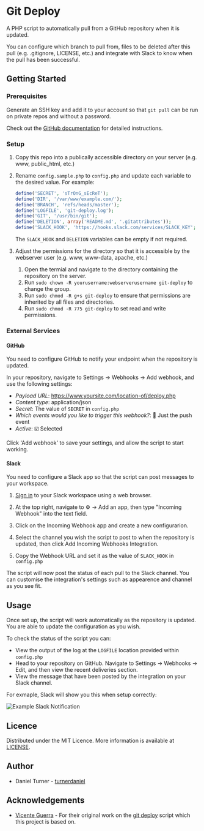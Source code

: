 # Git Deploy

A PHP script to automatically pull from a GitHub repository  when it is updated. 

You can configure which branch to pull from,  files to be deleted after this pull (e.g. .gitignore, LICENSE, etc.) and integrate with Slack to know when the pull has been successful. 

## Getting Started

### Prerequisites

Generate an SSH key and add it to your account so that `git pull` can be run on private repos and without a password.

Check out the [GitHub documentation](https://help.github.com/articles/generating-ssh-keys/) for detailed instructions.

### Setup

1. Copy this repo into a publically accessible directory on your server (e.g. www, public_html, etc.)

2. Rename `config.sample.php` to `config.php` and update each variable to the desired value. For example: 

    ```PHP
    define('SECRET', 'sTrOnG_sEcReT');
    define('DIR', '/var/www/example.com/');
    define('BRANCH', 'refs/heads/master');
    define('LOGFILE', 'git-deploy.log');
    define('GIT', '/usr/bin/git');
    define('DELETION', array('README.md', '.gitattributes'));
    define('SLACK_HOOK', 'https://hooks.slack.com/services/SLACK_KEY';
    ```

    The `SLACK_HOOK` and `DELETION` variables can be empty if not required.

3. Adjust the permissions for the directory so that it is accessible by the webserver user (e.g. www, www-data, apache, etc.)

    1. Open the termial and navigate to the directory containing  the repository on the server.
    2. Run `sudo chown -R yourusername:webserverusername git-deploy` to change the group. 
    3. Run `sudo chmod -R g+s git-deploy` to ensure that permissions are inherited by all files and directories.
    4. Run `sudo chmod -R 775 git-deploy` to set read and write permissions.

### External Services

#### GitHub

You need to configure GitHub to notify your endpoint when the repository is updated. 

In your repository, navigate to Settings &rarr; Webhooks &rarr; Add webhook, and use the following settings:

* *Payload URL*: https://www.yoursite.com/location-of/deploy.php
* *Content type*: application/json
* *Secret*: The value of `SECRET` in `config.php`
* *Which events would you like to trigger this webhook?*: :radio_button: Just the push event
* *Active*: :ballot_box_with_check: Selected

Click 'Add webhook' to save your settings, and allow the script to start working. 

#### Slack

You need to configure a Slack app so that the script can post messages to your workspace.

1. [Sign in](https://slack.com/signin) to your Slack workspace using a web browser.

2. At the top right, navigate to :gear: &rarr; Add an app, then type "Incoming Webhook" into the text field.

3. Click on the Incoming Webhook app and create a new configurarion.

4. Select the channel you wish the script to post to when the repository is updated, then click Add Incoming Webhooks Integration. 

5. Copy the Webhook URL and set it as the value of `SLACK_HOOK` in `config.php`

The script will now post the status of each pull to the Slack channel. You can customise the integration's settings such as appearence and channel as you see fit.  


## Usage

Once set up, the script will work automatically as the repository is updated. You are able to update the configuration as you wish.

To check the status of the script you can:
* View the output of the log at the `LOGFILE` location  provided within `config.php`
* Head to your repository on GitHub. Navigate to Settings &rarr; Webhooks &rarr; Edit, and then view the recent deliveries section. 
* View the message that have been posted by the integration on your Slack channel.

For exmaple, Slack will show you this when setup correctly:

![Example Slack Notification](https://user-images.githubusercontent.com/35703802/62131486-39424a00-b2d3-11e9-8e6a-990eec2aef7f.png)

## Licence

Distributed under the MIT Licence. More information is available at [LICENSE](LICENSE).

## Author

* Daniel Turner - [turnerdaniel](https://www.github.com/turnerdaniel)

## Acknowledgements

* [Vicente Guerra](https://www.github.com/vicenteguerra) - For their original work on the [git deploy](https://github.com/vicenteguerra/git-deploy) script which this project is based on.